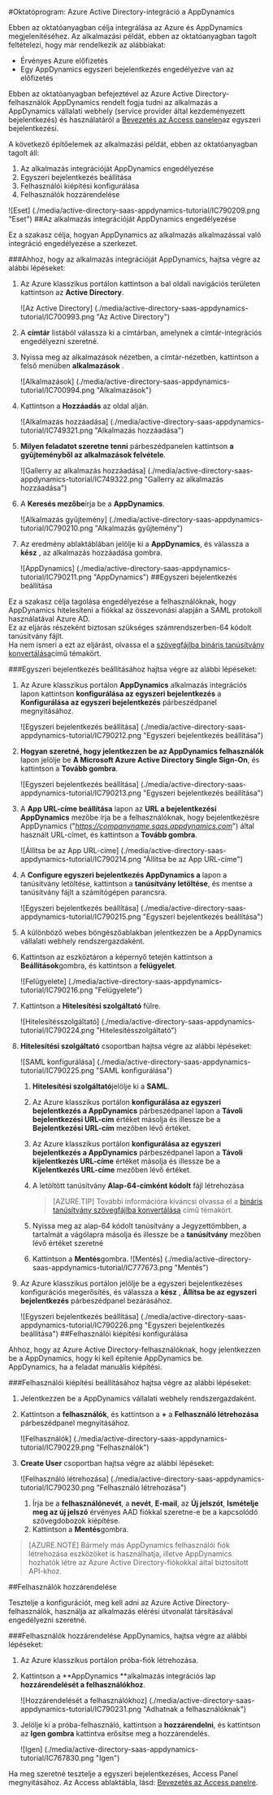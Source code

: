 <properties 
    pageTitle="Oktatóprogram: Azure Active Directory-integráció a AppDynamics |} Microsoft Azure" 
    description="Megtudhatja, hogyan használhatja a AppDynamics az Azure Active Directory ahhoz, hogy az egyszeri bejelentkezés, automatikus kiépítési és az egyéb!" 
    services="active-directory" 
    authors="jeevansd"  
    documentationCenter="na" 
    manager="femila"/>
<tags 
    ms.service="active-directory" 
    ms.devlang="na" 
    ms.topic="article" 
    ms.tgt_pltfrm="na" 
    ms.workload="identity" 
    ms.date="09/29/2016" 
    ms.author="jeedes" />

#<a name="tutorial-azure-active-directory-integration-with-appdynamics"></a>Oktatóprogram: Azure Active Directory-integráció a AppDynamics

Ebben az oktatóanyagban célja integrálása az Azure és AppDynamics megjelenítéséhez. Az alkalmazási példát, ebben az oktatóanyagban tagolt feltételezi, hogy már rendelkezik az alábbiakat:

-   Érvényes Azure előfizetés
-   Egy AppDynamics egyszeri bejelentkezés engedélyezve van az előfizetés

Ebben az oktatóanyagban befejeztével az Azure Active Directory-felhasználók AppDynamics rendelt fogja tudni az alkalmazás a AppDynamics vállalati webhely (service provider által kezdeményezett bejelentkezés) és használatáról a [Bevezetés az Access panelen](active-directory-saas-access-panel-introduction.md)az egyszeri bejelentkezési.

A következő építőelemek az alkalmazási példát, ebben az oktatóanyagban tagolt áll:

1.  Az alkalmazás integrációját AppDynamics engedélyezése
2.  Egyszeri bejelentkezés beállítása
3.  Felhasználói kiépítési konfigurálása
4.  Felhasználók hozzárendelése

![Eset] (./media/active-directory-saas-appdynamics-tutorial/IC790209.png "Eset")
##<a name="enabling-the-application-integration-for-appdynamics"></a>Az alkalmazás integrációját AppDynamics engedélyezése

Ez a szakasz célja, hogyan AppDynamics az alkalmazás alkalmazással való integráció engedélyezése a szerkezet.

###<a name="to-enable-the-application-integration-for-appdynamics-perform-the-following-steps"></a>Ahhoz, hogy az alkalmazás integrációját AppDynamics, hajtsa végre az alábbi lépéseket:

1.  Az Azure klasszikus portálon kattintson a bal oldali navigációs területen kattintson az **Active Directory**.

    ![Az Active Directory] (./media/active-directory-saas-appdynamics-tutorial/IC700993.png "Az Active Directory")

2.  A **címtár** listából válassza ki a címtárban, amelynek a címtár-integrációs engedélyezni szeretné.

3.  Nyissa meg az alkalmazások nézetben, a címtár-nézetben, kattintson a felső menüben **alkalmazások** .

    ![Alkalmazások] (./media/active-directory-saas-appdynamics-tutorial/IC700994.png "Alkalmazások")

4.  Kattintson a **Hozzáadás** az oldal alján.

    ![Alkalmazás hozzáadása] (./media/active-directory-saas-appdynamics-tutorial/IC749321.png "Alkalmazás hozzáadása")

5.  **Milyen feladatot szeretne tenni** párbeszédpanelen kattintson **a gyűjteményből az alkalmazások felvétele**.

    ![Gallerry az alkalmazás hozzáadása] (./media/active-directory-saas-appdynamics-tutorial/IC749322.png "Gallerry az alkalmazás hozzáadása")

6.  A **Keresés mezőbe**írja be a **AppDynamics**.

    ![Alkalmazás gyűjtemény] (./media/active-directory-saas-appdynamics-tutorial/IC790210.png "Alkalmazás gyűjtemény")

7.  Az eredmény ablaktáblában jelölje ki a **AppDynamics**, és válassza a **kész** , az alkalmazás hozzáadása gombra.

    ![AppDynamics] (./media/active-directory-saas-appdynamics-tutorial/IC790211.png "AppDynamics")
##<a name="configuring-single-sign-on"></a>Egyszeri bejelentkezés beállítása

Ez a szakasz célja tagolása engedélyezése a felhasználóknak, hogy AppDynamics hitelesíteni a fiókkal az összevonási alapján a SAML protokoll használatával Azure AD.  
Ez az eljárás részeként biztosan szükséges számrendszerben-64 kódolt tanúsítvány fájlt.  
Ha nem ismeri a ezt az eljárást, olvassa el a [szövegfájlba bináris tanúsítvány konvertálása](http://youtu.be/PlgrzUZ-Y1o)című témakört.

###<a name="to-configure-single-sign-on-perform-the-following-steps"></a>Egyszeri bejelentkezés beállításához hajtsa végre az alábbi lépéseket:

1.  Az Azure klasszikus portálon **AppDynamics** alkalmazás integrációs lapon kattintson **konfigurálása az egyszeri bejelentkezés** a **Konfigurálása az egyszeri bejelentkezés** párbeszédpanel megnyitásához.

    ![Egyszeri bejelentkezés beállítása] (./media/active-directory-saas-appdynamics-tutorial/IC790212.png "Egyszeri bejelentkezés beállítása")

2.  **Hogyan szeretné, hogy jelentkezzen be az AppDynamics felhasználók** lapon jelölje be **A Microsoft Azure Active Directory Single Sign-On**, és kattintson a **Tovább gombra**.

    ![Egyszeri bejelentkezés beállítása] (./media/active-directory-saas-appdynamics-tutorial/IC790213.png "Egyszeri bejelentkezés beállítása")

3.  A **App URL-címe beállítása** lapon az **URL a bejelentkezési AppDynamics** mezőbe írja be a felhasználóknak, hogy bejelentkezésre AppDynamics ("*https://companyname.saas.appdynamics.com*") által használt URL-címet, és kattintson a **Tovább gombra**.

    ![Állítsa be az App URL-címe] (./media/active-directory-saas-appdynamics-tutorial/IC790214.png "Állítsa be az App URL-címe")

4.  A **Configure egyszeri bejelentkezés AppDynamics a** lapon a tanúsítvány letöltése, kattintson a **tanúsítvány letöltése**, és mentse a tanúsítvány fájlt a számítógépen parancsra.

    ![Egyszeri bejelentkezés beállítása] (./media/active-directory-saas-appdynamics-tutorial/IC790215.png "Egyszeri bejelentkezés beállítása")

5.  A különböző webes böngészőablakban jelentkezzen be a AppDynamics vállalati webhely rendszergazdaként.

6.  Kattintson az eszköztáron a képernyő tetején kattintson a **Beállítások**gombra, és kattintson a **felügyelet**.

    ![Felügyelete] (./media/active-directory-saas-appdynamics-tutorial/IC790216.png "Felügyelete")

7.  Kattintson a **Hitelesítési szolgáltató** fülre.

    ![Hitelesítésszolgáltató] (./media/active-directory-saas-appdynamics-tutorial/IC790224.png "Hitelesítésszolgáltató")

8.  **Hitelesítési szolgáltató** csoportban hajtsa végre az alábbi lépéseket:

    ![SAML konfigurálása] (./media/active-directory-saas-appdynamics-tutorial/IC790225.png "SAML konfigurálása")

    1.  **Hitelesítési szolgáltató**jelölje ki a **SAML**.
    2.  Az Azure klasszikus portálon **konfigurálása az egyszeri bejelentkezés a AppDynamics** párbeszédpanel lapon a **Távoli bejelentkezési URL-cím** értéket másolja és illessze be a **Bejelentkezési URL-cím** mezőben lévő értéket.
    3.  Az Azure klasszikus portálon **konfigurálása az egyszeri bejelentkezés a AppDynamics** párbeszédpanel lapon a **Távoli kijelentkezés URL-címe** értéket másolja és illessze be a **Kijelentkezés URL-címe** mezőben lévő értéket.
    4.  A letöltött tanúsítvány **Alap-64-címként kódolt** fájl létrehozása  

        >[AZURE.TIP] További információra kíváncsi olvassa el a [bináris tanúsítvány szövegfájlba konvertálása](http://youtu.be/PlgrzUZ-Y1o) című témakört.

    5.  Nyissa meg az alap-64 kódolt tanúsítvány a Jegyzettömbben, a tartalmát a vágólapra másolja és illessze be a **tanúsítvány** mezőben lévő értéket szeretné
    6.  Kattintson a **Mentés**gombra.
        ![Mentés] (./media/active-directory-saas-appdynamics-tutorial/IC777673.png "Mentés")

9.  Az Azure klasszikus portálon jelölje be a egyszeri bejelentkezéses konfigurációs megerősítés, és válassza a **kész** , **Állítsa be az egyszeri bejelentkezés** párbeszédpanel bezárásához.

    ![Egyszeri bejelentkezés beállítása] (./media/active-directory-saas-appdynamics-tutorial/IC790226.png "Egyszeri bejelentkezés beállítása")
##<a name="configuring-user-provisioning"></a>Felhasználói kiépítési konfigurálása

Ahhoz, hogy az Azure Active Directory-felhasználóknak, hogy jelentkezzen be a AppDynamics, hogy ki kell építenie AppDynamics be.  
AppDynamics, ha a feladat manuális kiépítési.

###<a name="to-configure-user-provisioning-perform-the-following-steps"></a>Felhasználói kiépítési beállításához hajtsa végre az alábbi lépéseket:

1.  Jelentkezzen be a AppDynamics vállalati webhely rendszergazdaként.

2.  Kattintson a **felhasználók**, és kattintson a **+** a **Felhasználó létrehozása** párbeszédpanel megnyitásához.

    ![Felhasználók] (./media/active-directory-saas-appdynamics-tutorial/IC790229.png "Felhasználók")

3.  **Create User** csoportban hajtsa végre az alábbi lépéseket:

    ![Felhasználó létrehozása] (./media/active-directory-saas-appdynamics-tutorial/IC790230.png "Felhasználó létrehozása")

    1.  Írja be a **felhasználónevét**, a **nevét**, **E-mail**, az **Új jelszót**, **Ismételje meg az új jelszó** érvényes AAD fiókkal szeretne-e be a kapcsolódó szövegdobozok kiépítése.
    2.  Kattintson a **Mentés**gombra.

>[AZURE.NOTE] Bármely más AppDynamics felhasználói fiók létrehozása eszközöket is használhatja, illetve AppDynamics hozhatók létre az Azure Active Directory-fiókokkal által biztosított API-khoz.

##<a name="assigning-users"></a>Felhasználók hozzárendelése

Tesztelje a konfigurációt, meg kell adni az Azure Active Directory-felhasználók, használja az alkalmazás elérési útvonalát társításával engedélyezni szeretné.

###<a name="to-assign-users-to-appdynamics-perform-the-following-steps"></a>Felhasználók hozzárendelése AppDynamics, hajtsa végre az alábbi lépéseket:

1.  Az Azure klasszikus portálon próba-fiók létrehozása.

2.  Kattintson a **AppDynamics **alkalmazás integrációs lap **hozzárendelését a felhasználókhoz**.

    ![Hozzárendelését a felhasználókhoz] (./media/active-directory-saas-appdynamics-tutorial/IC790231.png "Adhatnak a felhasználóknak")

3.  Jelölje ki a próba-felhasználó, kattintson a **hozzárendelni**, és kattintson az **Igen gombra** kattintva erősítse meg a hozzárendelés.

    ![Igen] (./media/active-directory-saas-appdynamics-tutorial/IC767830.png "Igen")

Ha meg szeretné tesztelje a egyszeri bejelentkezéses, Access Panel megnyitásához. Az Access ablaktábla, lásd: [Bevezetés az Access panelre](active-directory-saas-access-panel-introduction.md).
